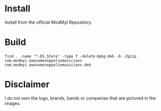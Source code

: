 # Install
Install from the official ModMyI Repository.

# Build
`find . -name '*.DS_Store' -type f -delete`
`dpkg-deb -b -Zgzip com.modmyi.awesomezeppelinmusicians com.modmyi.awesomezeppelinmusicians.deb`

# Disclaimer
I do not own the logo, brands, bands or companies that are pictured in the images.
